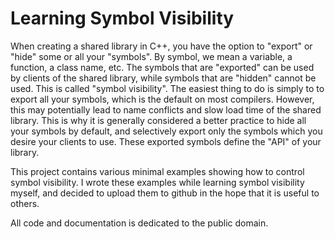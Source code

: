 # Learning Symbol Visibility

When creating a shared library in C++, you have the option to "export" or "hide"
some or all your "symbols". By symbol, we mean a variable, a function, a class
name, etc. The symbols that are "exported" can be used by clients of the shared
library, while symbols that are "hidden" cannot be used. This is called "symbol
visibility". The easiest thing to do is simply to to export all your symbols,
which is the default on most compilers. However, this may potentially lead to
name conflicts and slow load time of the shared library. This is why it is
generally considered a better practice to hide all your symbols by default, and
selectively export only the symbols which you desire your clients to use. These
exported symbols define the "API" of your library.

This project contains various minimal examples showing how to control symbol
visibility. I wrote these examples while learning symbol visibility myself, 
and decided to upload them to github in the hope that it is useful to others.

All code and documentation is dedicated to the public domain.
